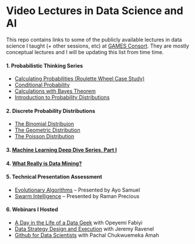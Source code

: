 # Video Lectures in Data Science and AI
This repo contains links to some of the publicly available lectures in data science I taught (+ other sessions, etc) at [GAMES Consort](https://gamesconsort.github.io). They are mostly conceptual lectures and I will be updating this list from time time.

#### 1. Probabilistic Thinking Series 
- [Calculating Probabilities (Roulette Wheel Case Study)](https://youtu.be/97Neic4VC-4) 
- [Conditional Probability](https://youtu.be/SdQEHfljLjU)
- [Calculations with Bayes Theorem](https://youtu.be/HWBvef7hM_s)
- [Introduction to Probability Distributions](https://youtu.be/ptZiS-uP6RY)

#### 2. Discrete Probability Distributions
- [The Binomial Distribuion](https://drive.google.com/file/d/1gYJEkhe1Yq3ERC6pl2JlRP6bAUvz3B5L/view?usp=sharing)
- [The Geometric Distribution](https://drive.google.com/file/d/1VbBDNNHEsT63zav4NW53hG_5Dr_uhpZJ/view?usp=sharing)
- [The Poisson Distribution](https://drive.google.com/file/d/1coI5PLS9y2X_kkywUUhNkxCpXJZRQwc7/view?usp=sharing)

#### 3. [Machine Learning Deep Dive Series, Part I](https://youtu.be/33TCzvxK87M)
#### 4. [What Really is Data Mining?](https://youtu.be/PoVYNOJ19Dg)

#### 5. Technical Presentation Assessment
- [Evolutionary Algorithms](https://youtu.be/Ny099nntuQA) – Presented by Ayo Samuel
- [Swarm Intelligence](https://youtu.be/knGuHjdI0NI) – Presented by Raman Precious


#### 6. Webinars I Hosted
- [A Day in the Life of a Data Geek](https://youtu.be/hbhjmjvhHOg) with Opeyemi Fabiyi
- [Data Strategy Design and Execution](https://youtu.be/yEjgx5IjczQ) with Jeremy Ravenel
- [Github for Data Scientists](https://youtu.be/ZR6sYB4OqME) with Pachal Chukwuemeka Amah
